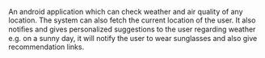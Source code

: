 An android application which can check weather and air quality of any location. 
The system can also fetch the current location of the user. 
It also notiﬁes and gives personalized suggestions to the user regarding weather
e.g. on a sunny day, it will notify the user to wear sunglasses and also give recommendation links.

